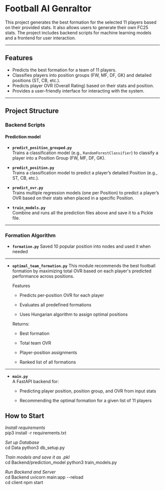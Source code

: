 # Football AI Genraltor

This project generates the best formation for the selected 11 players based on their provided stats. It also allows users to generate their own FC25 stats. The project includes backend scripts for machine learning models and a frontend for user interaction.

---

## Features

- Predicts the best formation for a team of 11 players.
- Classifies players into position groups (FW, MF, DF, GK) and detailed positions (ST, CB, etc.).
- Predicts player OVR (Overall Rating) based on their stats and position.
- Provides a user-friendly interface for interacting with the system.

---

## Project Structure

### Backend Scripts

#### Prediction model

- **`predict_position_grouped.py`**  
  Trains a classification model (e.g., `RandomForestClassifier`) to classify a player into a Position Group (FW, MF, DF, GK).

- **`predict_position.py`**  
  Trains a classification model to predict a player’s detailed Position (e.g., ST, CB, etc.).

- **`predict_ovr.py`**  
  Trains multiple regression models (one per Position) to predict a player’s OVR based on their stats when placed in a specific Position.

- **`train_models.py`**  
  Combine and runs all the prediction files above and save it to a Pickle file.

---

### Formation Algorithm

- **`formation.py`**
  Saved 10 popular position into nodes and used it when needed

---

- **`optimal_team_formation.py`**
  This module recommends the best football formation by maximizing total OVR based on each player's predicted performance across positions.

  Features

  - Predicts per-position OVR for each player

  - Evaluates all predefined formations

  - Uses Hungarian algorithm to assign optimal positions

  Returns:

  - Best formation

  - Total team OVR

  - Player-position assignments

  - Ranked list of all formations

---

- **`main.py`**  
  A FastAPI backend for:

  - Predicting player position, position group, and OVR from input stats

  - Recommending the optimal formation for a given list of 11 players

## How to Start

_Install requirements_ \
pip3 install -r requirements.txt

_Set up Database_ \
cd Data python3 db_setup.py

_Train models and save it as .pkl_ \
cd Backend/prediction_model python3 train_models.py

_Run Backend and Server_ \
cd Backend uvicorn main:app --reload \
cd client npm start
